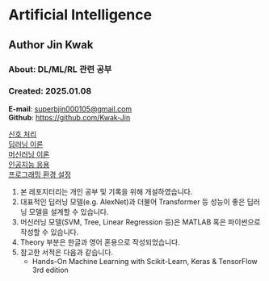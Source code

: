 # Artificial Intelligence
## Author Jin Kwak
### About: DL/ML/RL 관련 공부
### Created: 2025.01.08
**E-mail**: superbjin000105@gmail.com  
**Github**: https://github.com/Kwak-Jin   

[신호 처리](https://github.com/Kwak-Jin/Artificial-Intelligence/blob/master/Theories/SignalProcessing.md)    
[딥러닝 이론](https://github.com/Kwak-Jin/Artificial-Intelligence/blob/master/Theories/DeepLearning.md)  
[머신러닝 이론](https://github.com/Kwak-Jin/Artificial-Intelligence/blob/master/Theories/MachineLearning.md)  
[인공지능 응용](https://github.com/Kwak-Jin/Artificial-Intelligence/blob/master/Theories/AI-Application.md)    
[프로그래밍 환경 설정](https://github.com/Kwak-Jin/DeepLearning/blob/master/Setup.md)    
    
1. 본 레포지터리는 개인 공부 및 기록을 위해 개설하였습니다.
2. 대표적인 딥러닝 모델(e.g. AlexNet)과 더불어 Transformer 등 성능이 좋은 딥러닝 모델을 설계할 수 있습니다.
3. 머신러닝 모델(SVM, Tree, Linear Regression 등)은 MATLAB 혹은 파이썬으로 작성할 수 있습니다.
4. Theory 부분은 한글과 영어 혼용으로 작성되었습니다.
5. 참고한 서적은 다음과 같습니다.
   - Hands-On Machine Learning with Scikit-Learn, Keras & TensorFlow 3rd edition
